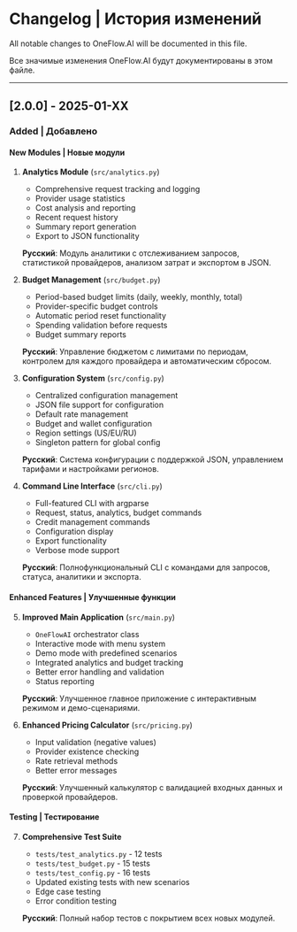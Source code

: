# Changelog | История изменений

All notable changes to OneFlow.AI will be documented in this file.

Все значимые изменения OneFlow.AI будут документированы в этом файле.

---

## [2.0.0] - 2025-01-XX

### Added | Добавлено

#### New Modules | Новые модули

1. **Analytics Module** (`src/analytics.py`)
   - Comprehensive request tracking and logging
   - Provider usage statistics
   - Cost analysis and reporting
   - Recent request history
   - Summary report generation
   - Export to JSON functionality
   
   **Русский**: Модуль аналитики с отслеживанием запросов, статистикой провайдеров, анализом затрат и экспортом в JSON.

2. **Budget Management** (`src/budget.py`)
   - Period-based budget limits (daily, weekly, monthly, total)
   - Provider-specific budget controls
   - Automatic period reset functionality
   - Spending validation before requests
   - Budget summary reports
   
   **Русский**: Управление бюджетом с лимитами по периодам, контролем для каждого провайдера и автоматическим сбросом.

3. **Configuration System** (`src/config.py`)
   - Centralized configuration management
   - JSON file support for configuration
   - Default rate management
   - Budget and wallet configuration
   - Region settings (US/EU/RU)
   - Singleton pattern for global config
   
   **Русский**: Система конфигурации с поддержкой JSON, управлением тарифами и настройками регионов.

4. **Command Line Interface** (`src/cli.py`)
   - Full-featured CLI with argparse
   - Request, status, analytics, budget commands
   - Credit management commands
   - Configuration display
   - Export functionality
   - Verbose mode support
   
   **Русский**: Полнофункциональный CLI с командами для запросов, статуса, аналитики и экспорта.

#### Enhanced Features | Улучшенные функции

5. **Improved Main Application** (`src/main.py`)
   - `OneFlowAI` orchestrator class
   - Interactive mode with menu system
   - Demo mode with predefined scenarios
   - Integrated analytics and budget tracking
   - Better error handling and validation
   - Status reporting
   
   **Русский**: Улучшенное главное приложение с интерактивным режимом и демо-сценариями.

6. **Enhanced Pricing Calculator** (`src/pricing.py`)
   - Input validation (negative values)
   - Provider existence checking
   - Rate retrieval methods
   - Better error messages
   
   **Русский**: Улучшенный калькулятор с валидацией входных данных и проверкой провайдеров.

#### Testing | Тестирование

7. **Comprehensive Test Suite**
   - `tests/test_analytics.py` - 12 tests
   - `tests/test_budget.py` - 15 tests
   - `tests/test_config.py` - 16 tests
   - Updated existing tests with new scenarios
   - Edge case testing
   - Error condition testing
   
   **Русский**: Полный набор тестов с покрытием всех новых модулей.